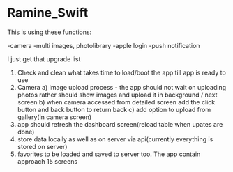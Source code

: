# Ramine_Swift

This is using these functions:

 -camera
 -multi images, photolibrary
 -apple login
 -push notification
 
I just get that upgrade list
1) Check and clean what takes time to load/boot the app till app is ready to use
2) Camera
  a) image upload process - the app should not wait on uploading photos rather should show images and upload it in background / next screen
  b) when camera accessed from detailed screen add the click button and back button to return back
  c) add option to upload from gallery(in camera screen)
2) app should refresh the dashboard screen(reload table when upates are done)
3) store data locally as well as on server via api(currently everything is stored on server)
4) favorites to be loaded and saved to server too.
The app contain approach 15 screens
